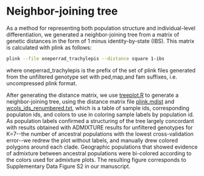 # Neighbor-joining tree
As a method for representing both population structure and individual-level differentiation, we generated a neighbor-joining tree from a matrix of genetic distances in the form of 1 minus identity-by-state (IBS). This matrix is calculated with plink as follows:
```bash
plink --file oneperrad_trachylepis --distance square 1-ibs
```
where oneperrad_trachylepis is the prefix of the set of plink files generated from the unfiltered genotype set with ped,map,and fam suffixes, i.e. uncompressed plink format.

After generating the distance matrix, we use [treeplot.R](https://github.com/adamfreedman/TrachylepisAffinisSpeciation/blob/master/NJtree/Rscripts/treeplot.R) to generate a neighbor-joining tree, using the distance matrix file [plink.mdist](https://github.com/adamfreedman/TrachylepisAffinisSpeciation/blob/master/NJtree/data/plink.mdist) and [wcols_ids_renumbered.txt](https://github.com/adamfreedman/TrachylepisAffinisSpeciation/blob/master/NJtree/data/wcols_ids_renumbered.txt), which is a table of sample ids, corresponding populaton ids, and colors to use in coloring sample labels by population id. As population labels confirmed a structuring of the tree largely concordant with results obtained with ADMIXTURE results for unfiltered genotypes for K=7--the number of ancestral populations with the lowest cross-validation error--we redrew the plot without labels, and manually drew colored polygons around each clade. Geographic populations that showed evidence of admixture between ancestral populations were bi-colored according to the colors used for admixture plots. The resulting figure corresponds to Supplementary Data Figure S2 in our manuscript. 

